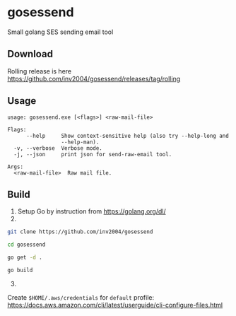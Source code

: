 # gosessend
Small golang SES sending email tool

## Download
Rolling release is here https://github.com/inv2004/gosessend/releases/tag/rolling

## Usage
```
usage: gosessend.exe [<flags>] <raw-mail-file>

Flags:
      --help     Show context-sensitive help (also try --help-long and
                 --help-man).
  -v, --verbose  Verbose mode.
  -j, --json     print json for send-raw-email tool.

Args:
  <raw-mail-file>  Raw mail file.
```

## Build

1) Setup Go by instruction from https://golang.org/dl/
2) 
```bash
git clone https://github.com/inv2004/gosessend
```
```bash
cd gosessend
```
```bash
go get -d .
```
```bash
go build
```
3)
Create ``$HOME/.aws/credentials`` for ``default`` profile: https://docs.aws.amazon.com/cli/latest/userguide/cli-configure-files.html
